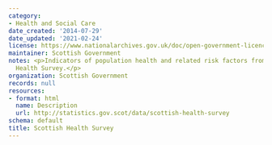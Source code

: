 ```yaml
---
category:
- Health and Social Care
date_created: '2014-07-29'
date_updated: '2021-02-24'
license: https://www.nationalarchives.gov.uk/doc/open-government-licence/version/3/
maintainer: Scottish Government
notes: <p>Indicators of population health and related risk factors from the Scottish
  Health Survey.</p>
organization: Scottish Government
records: null
resources:
- format: html
  name: Description
  url: http://statistics.gov.scot/data/scottish-health-survey
schema: default
title: Scottish Health Survey
---
```

